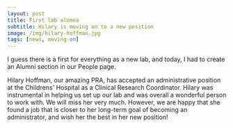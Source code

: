 ```yaml
---
layout: post
title: First lab alumna
subtitle: Hilary is moving on to a new position
image: /img/hilary-hoffman.jpg
tags: [news, moving-on]
---
```

I guess there is a first for everything as a new lab, and today, I had to create an Alumni section in our People page. 

Hilary Hoffman, our amazing PRA, has accepted an administrative position at the Childrens' Hospital as a Clinical Research Coordinator. Hilary was instrumental in helping us set up our lab and was overall a wonderful person to work with. We will miss her very much. However, we are happy that she found a job that is closer to her long-term goal of becoming an administrator, and wish her the best in her new position! 

<br>
<br>
